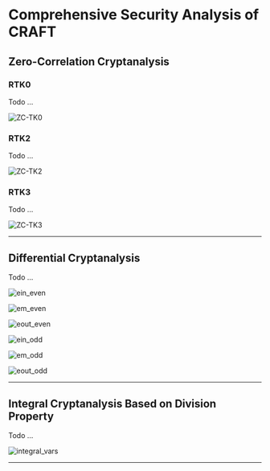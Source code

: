 # Comprehensive Security Analysis of CRAFT


## Zero-Correlation Cryptanalysis

### RTK0

Todo ...

![ZC-TK0](/Images/ZeroCorrelation/zc_14rounds_rt0.svg)

### RTK2

Todo ...

![ZC-TK2](/Images/ZeroCorrelation/ZC-TK2-14Rounds.svg)

### RTK3

Todo ...

![ZC-TK3](/Images/ZeroCorrelation/ZC-TK3-14Rounds.svg)

---

## Differential Cryptanalysis

Todo ...

![ein_even](/Images/Even/ein_even_new.svg)

![em_even](/Images/Even/em_even_new.svg)

![eout_even](/Images/Even/eout_even_new.svg)

![ein_odd](/Images/Even/ein_odd_new.svg)

![em_odd](/Images/Even/em_odd_new.svg)

![eout_odd](/Images/Even/eout_odd_new.svg)

---

## Integral Cryptanalysis Based on Division Property

Todo ...

![integral_vars](/Images/Integral/craft_integral_vars.svg)

---
